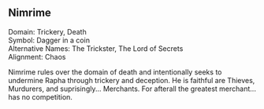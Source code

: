 ## Nimrime
Domain: Trickery, Death  
Symbol: Dagger in a coin  
Alternative Names: The Trickster, The Lord of Secrets  
Alignment: Chaos

Nimrime rules over the domain of death and intentionally seeks to undermine Rapha through trickery and deception. He is faithful are Thieves, Murdurers, and suprisingly... Merchants. For afterall the greatest merchant... has no competition.